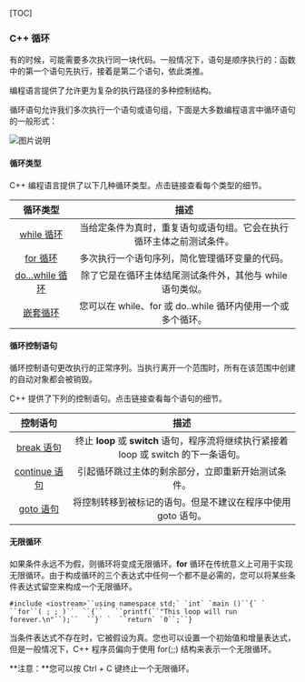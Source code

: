 [TOC]

### C++ 循环

有的时候，可能需要多次执行同一块代码。一般情况下，语句是顺序执行的：函数中的第一个语句先执行，接着是第二个语句，依此类推。

编程语言提供了允许更为复杂的执行路径的多种控制结构。

循环语句允许我们多次执行一个语句或语句组，下面是大多数编程语言中循环语句的一般形式：

![图片说明](E:\笔记\图片库\334190970_1569293379015_6466136D1077A4900F42C47E312D4188.png)

#### 循环类型

C++ 编程语言提供了以下几种循环类型。点击链接查看每个类型的细节。

|                           循环类型                           |                             描述                             |
| :----------------------------------------------------------: | :----------------------------------------------------------: |
| [while 循环](https://www.nowcoder.com/tutorial/10003/4ee0c56a8dca490abbbca8706cb387a4) | 当给定条件为真时，重复语句或语句组。它会在执行循环主体之前测试条件。 |
| [for 循环](https://www.nowcoder.com/tutorial/10003/fa8756b40bb24cfb9e6080a26487cdf6) |        多次执行一个语句序列，简化管理循环变量的代码。        |
| [do...while 循环](https://www.nowcoder.com/tutorial/10003/c1c797d236ab4fa9a307db16590dfa0e) |  除了它是在循环主体结尾测试条件外，其他与 while 语句类似。   |
| [嵌套循环](https://www.nowcoder.com/tutorial/10003/38647a45039442c5bf606f208d98761d) | 您可以在 while、for 或 do..while 循环内使用一个或多个循环。  |

#### 循环控制语句

循环控制语句更改执行的正常序列。当执行离开一个范围时，所有在该范围中创建的自动对象都会被销毁。

C++ 提供了下列的控制语句。点击链接查看每个语句的细节。

|                           控制语句                           |                             描述                             |
| :----------------------------------------------------------: | :----------------------------------------------------------: |
| [break 语句](https://www.nowcoder.com/tutorial/10003/7a206cdd7ae84b6db6c6e055ef06d7e3) | 终止 **loop** 或 **switch** 语句，程序流将继续执行紧接着 loop 或 switch 的下一条语句。 |
| [continue 语句](https://www.nowcoder.com/tutorial/10003/2ad8df2eafce4a22a7321a992dbf9ea1) |      引起循环跳过主体的剩余部分，立即重新开始测试条件。      |
| [goto 语句](https://www.nowcoder.com/tutorial/10003/454a8b2f5f124e71a62e7c60c7448752) | 将控制转移到被标记的语句。但是不建议在程序中使用 goto 语句。 |

#### 无限循环

如果条件永远不为假，则循环将变成无限循环。**for** 循环在传统意义上可用于实现无限循环。由于构成循环的三个表达式中任何一个都不是必需的，您可以将某些条件表达式留空来构成一个无限循环。

```
#include <iostream>``using namespace std;` `int` `main ()``{` `  ``for``( ; ; )``  ``{``   ``printf(``"This loop will run forever.\n"``);``  ``}` `  ``return` `0``;``}
```

当条件表达式不存在时，它被假设为真。您也可以设置一个初始值和增量表达式，但是一般情况下，C++ 程序员偏向于使用 for(;;) 结构来表示一个无限循环。

**注意：**您可以按 Ctrl + C 键终止一个无限循环。